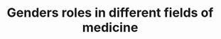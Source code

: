 ---
name: gender-medicine
title: Genders roles in different fields of medicine
external-url: /articles/gender-roles-amongst-doctors.html
source-url: https://github.com/Code4SA/scatter_2016_lge
image: gender-medicine.png
summary: "A scatter plot showing the age and gender distributions of political parties in the 2016 local government elections"
---